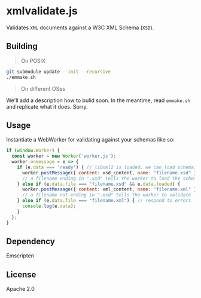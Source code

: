 # xmlvalidate.js

Validates `XML` documents against a W3C XML Schema (`XSD`).

## Building

> On POSIX

```sh
git submodule update --init --recursive
./emmake.sh
```

> On different OSes

We'll add a description how to bulid soon.
In the meantime, read `emmake.sh` and replicate what it does. Sorry.


## Usage

Instantiate a WebWorker for validating against your schemas like so:

```js
if (window.Worker) {
  const worker = new Worker('worker.js');
  worker.onmessage = e => {
    if (e.data === 'ready') { // libxml2 is loaded, we can load schemas now
      worker.postMessage({ content: xsd_content, name: "filename.xsd" });
      // a filename ending in ".xsd" tells the worker to load the schema
    } else if (e.data.file === "filename.xsd" && e.data.loaded) {
      worker.postMessage({ content: xml_content, name: "filename.xml" });
      // a filename not ending in ".xsd" tells the worker to validate
    } else if (e.data.file === "filename.xml") { // respond to errors
      console.log(e.data);
    }
  };
}
```

## Dependency
Emscripten

## License
Apache 2.0
